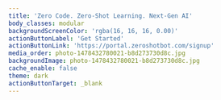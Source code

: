 ```yaml
---
title: 'Zero Code. Zero-Shot Learning. Next-Gen AI'
body_classes: modular
backgroundScreenColor: 'rgba(16, 16, 16, 0.00)'
actionButtonLabel: 'Get Started'
actionButtonLink: 'https://portal.zeroshotbot.com/signup'
media_order: photo-1478432780021-b8d273730d8c.jpg
backgroundImage: photo-1478432780021-b8d273730d8c.jpg
cache_enable: false
theme: dark
actionButtonTarget: _blank
---
```



